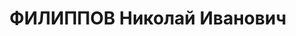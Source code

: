 ---
title: ФИЛИППОВ Николай Иванович
description: Род. в 1902, член ВКП(б) с 1919, батальонный комиссар, инструктор политотдела
  78 СД. Арестован 01.07.1937. Приговорен ВК ВС СССР 29.10.1937. Расстрелян 29.10.1937.
  Реабилитирован 15.09.1956
---